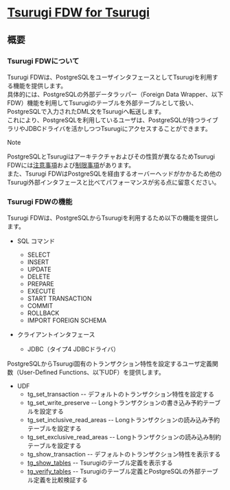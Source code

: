 # [Tsurugi FDW for Tsurugi](./tsurugi_fdw.md)

## 概要

### Tsurugi FDWについて

Tsurugi FDWは、PostgreSQLをユーザインタフェースとしてTsurugiを利用する機能を提供します。  
具体的には、PostgreSQLの外部データラッパー（Foreign Data Wrapper、以下FDW）機能を利用してTsurugiのテーブルを外部テーブルとして扱い、PostgreSQLで入力されたDML文をTsurugiへ転送します。  
これにより、PostgreSQLを利用しているユーザは、PostgreSQLが持つライブラリやJDBCドライバを活かしつつTsurugiにアクセスすることができます。  

> [!NOTE]
> PostgreSQLとTsurugiはアーキテクチャおよびその性質が異なるためTsurugi FDWには[注意事項](./appendixes.md#注意事項)および[制限事項](./appendixes.md#制限事項)があります。  
> また、Tsurugi FDWはPostgreSQLを経由するオーバーヘッドがかかるため他のTsurugi外部インタフェースと比べてパフォーマンスが劣る点に留意ください。

### Tsurugi FDWの機能

Tsurugi FDWは、PostgreSQLからTsurugiを利用するため以下の機能を提供します。

- SQL コマンド
  - SELECT
  - INSERT
  - UPDATE
  - DELETE
  - PREPARE
  - EXECUTE
  - START TRANSACTION
  - COMMIT
  - ROLLBACK
  - IMPORT FOREIGN SCHEMA

- クライアントインタフェース
  - JDBC（タイプ4 JDBCドライバ）

PostgreSQLからTsurugi固有のトランザクション特性を設定するユーザ定義関数（User-Defined Functions、以下UDF）を提供します。

- UDF
  - tg_set_transaction -- デフォルトのトランザクション特性を設定する
  - tg_set_write_preserve -- Longトランザクションの書き込み予約テーブルを設定する
  - tg_set_inclusive_read_areas -- Longトランザクションの読み込み予約テーブルを設定する
  - tg_set_exclusive_read_areas -- Longトランザクションの読み込み制約テーブルを設定する
  - tg_show_transaction -- デフォルトのトランザクション特性を表示する
  - [tg_show_tables](udf_reference/tg_show_tables.md) -- Tsurugiのテーブル定義を表示する
  - [tg_verify_tables](udf_reference/tg_verify_tables.md) -- Tsurugiのテーブル定義とPostgreSQLの外部テーブル定義を比較検証する

